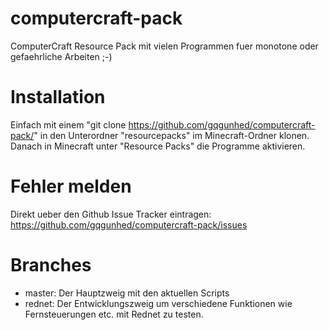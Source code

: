 # computercraft-pack
ComputerCraft Resource Pack mit vielen Programmen fuer monotone oder gefaehrliche Arbeiten ;-)

# Installation
Einfach mit einem "git clone https://github.com/gqgunhed/computercraft-pack/" in den Unterordner "resourcepacks" im Minecraft-Ordner klonen.
Danach in Minecraft unter "Resource Packs" die Programme aktivieren.

# Fehler melden
Direkt ueber den Github Issue Tracker eintragen: https://github.com/gqgunhed/computercraft-pack/issues

# Branches
 - master: Der Hauptzweig mit den aktuellen Scripts
 - rednet: Der Entwicklungszweig um verschiedene Funktionen wie Fernsteuerungen etc. mit Rednet zu testen.



